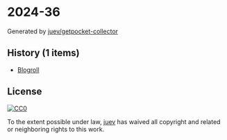 # 2024-36

Generated by [juev/getpocket-collector](https://github.com/juev/getpocket-collector)

## History (1 items)

- [Blogroll](https://www.mollywhite.net/blogroll)

## License

[![CC0](https://mirrors.creativecommons.org/presskit/buttons/88x31/svg/cc-zero.svg)](https://creativecommons.org/publicdomain/zero/1.0/)

To the extent possible under law, [juev](https://github.com/juev) has waived all copyright and related or neighboring rights to this work.
